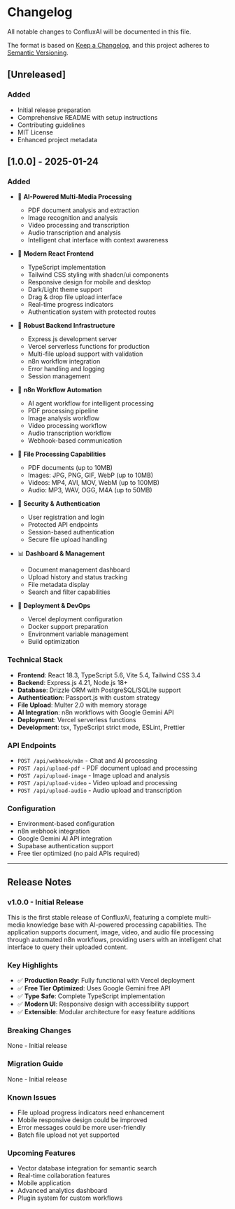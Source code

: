 # Changelog

All notable changes to ConfluxAI will be documented in this file.

The format is based on [Keep a Changelog](https://keepachangelog.com/en/1.0.0/),
and this project adheres to [Semantic Versioning](https://semver.org/spec/v2.0.0.html).

## [Unreleased]

### Added
- Initial release preparation
- Comprehensive README with setup instructions
- Contributing guidelines
- MIT License
- Enhanced project metadata

## [1.0.0] - 2025-01-24

### Added
- 🤖 **AI-Powered Multi-Media Processing**
  - PDF document analysis and extraction
  - Image recognition and analysis
  - Video processing and transcription
  - Audio transcription and analysis
  - Intelligent chat interface with context awareness

- 🎨 **Modern React Frontend**
  - TypeScript implementation
  - Tailwind CSS styling with shadcn/ui components
  - Responsive design for mobile and desktop
  - Dark/Light theme support
  - Drag & drop file upload interface
  - Real-time progress indicators
  - Authentication system with protected routes

- 🔧 **Robust Backend Infrastructure**
  - Express.js development server
  - Vercel serverless functions for production
  - Multi-file upload support with validation
  - n8n workflow integration
  - Error handling and logging
  - Session management

- 🤖 **n8n Workflow Automation**
  - AI agent workflow for intelligent processing
  - PDF processing pipeline
  - Image analysis workflow
  - Video processing workflow
  - Audio transcription workflow
  - Webhook-based communication

- 📁 **File Processing Capabilities**
  - PDF documents (up to 10MB)
  - Images: JPG, PNG, GIF, WebP (up to 10MB)
  - Videos: MP4, AVI, MOV, WebM (up to 100MB)
  - Audio: MP3, WAV, OGG, M4A (up to 50MB)

- 🔐 **Security & Authentication**
  - User registration and login
  - Protected API endpoints
  - Session-based authentication
  - Secure file upload handling

- 📊 **Dashboard & Management**
  - Document management dashboard
  - Upload history and status tracking
  - File metadata display
  - Search and filter capabilities

- 🚀 **Deployment & DevOps**
  - Vercel deployment configuration
  - Docker support preparation
  - Environment variable management
  - Build optimization

### Technical Stack
- **Frontend**: React 18.3, TypeScript 5.6, Vite 5.4, Tailwind CSS 3.4
- **Backend**: Express.js 4.21, Node.js 18+
- **Database**: Drizzle ORM with PostgreSQL/SQLite support
- **Authentication**: Passport.js with custom strategy
- **File Upload**: Multer 2.0 with memory storage
- **AI Integration**: n8n workflows with Google Gemini API
- **Deployment**: Vercel serverless functions
- **Development**: tsx, TypeScript strict mode, ESLint, Prettier

### API Endpoints
- `POST /api/webhook/n8n` - Chat and AI processing
- `POST /api/upload-pdf` - PDF document upload and processing
- `POST /api/upload-image` - Image upload and analysis
- `POST /api/upload-video` - Video upload and processing
- `POST /api/upload-audio` - Audio upload and transcription

### Configuration
- Environment-based configuration
- n8n webhook integration
- Google Gemini AI API integration
- Supabase authentication support
- Free tier optimized (no paid APIs required)

---

## Release Notes

### v1.0.0 - Initial Release
This is the first stable release of ConfluxAI, featuring a complete multi-media knowledge base with AI-powered processing capabilities. The application supports document, image, video, and audio file processing through automated n8n workflows, providing users with an intelligent chat interface to query their uploaded content.

### Key Highlights
- ✅ **Production Ready**: Fully functional with Vercel deployment
- ✅ **Free Tier Optimized**: Uses Google Gemini free API
- ✅ **Type Safe**: Complete TypeScript implementation
- ✅ **Modern UI**: Responsive design with accessibility support
- ✅ **Extensible**: Modular architecture for easy feature additions

### Breaking Changes
None - Initial release

### Migration Guide
None - Initial release

### Known Issues
- File upload progress indicators need enhancement
- Mobile responsive design could be improved
- Error messages could be more user-friendly
- Batch file upload not yet supported

### Upcoming Features
- Vector database integration for semantic search
- Real-time collaboration features
- Mobile application
- Advanced analytics dashboard
- Plugin system for custom workflows
